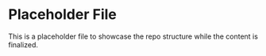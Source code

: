 # Placeholder File

This is a placeholder file to showcase the repo structure while the content is finalized.